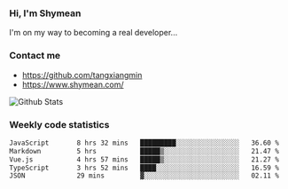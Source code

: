 ### Hi, I'm Shymean

I'm on my way to becoming a real developer...

### Contact me

- <https://github.com/tangxiangmin>
- <https://www.shymean.com/>

![Github Stats](https://github-readme-stats.vercel.app/api?username=tangxiangmin&show_icons=true&theme=dark)


###  Weekly code statistics

<!--START_SECTION:waka-->

```txt
JavaScript       8 hrs 32 mins   █████████░░░░░░░░░░░░░░░░   36.60 %
Markdown         5 hrs           █████▒░░░░░░░░░░░░░░░░░░░   21.47 %
Vue.js           4 hrs 57 mins   █████▒░░░░░░░░░░░░░░░░░░░   21.27 %
TypeScript       3 hrs 52 mins   ████░░░░░░░░░░░░░░░░░░░░░   16.59 %
JSON             29 mins         ▓░░░░░░░░░░░░░░░░░░░░░░░░   02.11 %
```

<!--END_SECTION:waka-->